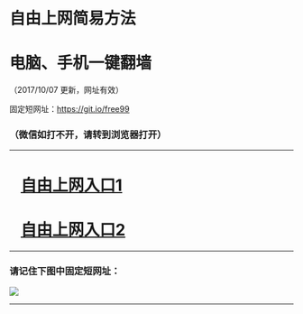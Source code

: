 ﻿# 自由上网简易方法

# 电脑、手机一键翻墙

（2017/10/07 更新，网址有效）

固定短网址：https://git.io/free99

### （微信如打不开，请转到浏览器打开）


***





# &nbsp;&nbsp; <a href="http://ft850918223.fwq-tz-1001.info/fwqtz01.html?t=100700124983 " target="_blank">自由上网入口1</a>
# &nbsp;&nbsp; <a href="http://ft90095114.fwq-tz-1002.info/fwqtz02.html?t=1007001941 " target="_blank">自由上网入口2</a>
***

### 请记住下图中固定短网址：

<img src="https://s3-us-west-2.amazonaws.com/fwq-1001/yjfq-20170905okok.png" /> 


***

